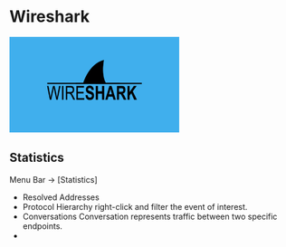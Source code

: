 # Wireshark
<img src="https://github.com/nkn-ctrl/pushtest/blob/main/wireshark-logo.png" width="300">

## Statistics
Menu Bar -> \[Statistics\]
- Resolved Addresses
- Protocol Hierarchy
  right-click and filter the event of interest.
- Conversations
  Conversation represents traffic between two specific endpoints.
- 
